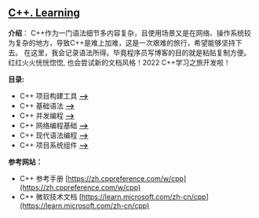## [C++. Learning](#)
**介绍**： C++作为一门语法细节多内容复杂，且使用场景又是在网络、操作系统较为复杂的地方，导致C++是难上加难，这是一次艰难的旅行，希望能够坚持下去。
在这里，我会记录语法所得。毕竟程序员写博客的目的就是粘贴复制方便。红红火火恍恍惚惚, 也会尝试新的文档风格！2022 C++学习之旅开发啦！

**目录:**

* C++ 项目构建工具 [**-->**](./Make)
* C++ 基础语法 [**-->**](./Grammar)
* C++ 并发编程 [**-->**](./Concurrency)
* C++ 网络编程基础 [**-->**](./Network)
* C++ 现代语法编程 [**-->**](./Grammar/GrammarModule)
* C++ 项目系统组件 [**-->**](./Components)



**参考网站：**   

* C++ 参考手册 [https://zh.cppreference.com/w/cpp](https://zh.cppreference.com/w/cpp) 
* C++ 微软技术文档 [https://learn.microsoft.com/zh-cn/cpp](https://learn.microsoft.com/zh-cn/cpp)
